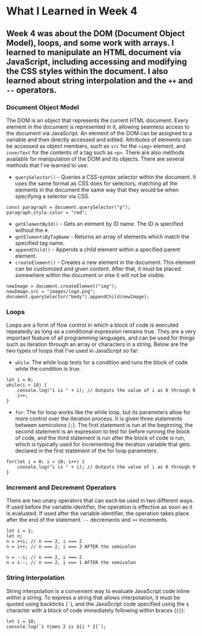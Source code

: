 # What I Learned in Week 4

## Week 4 was about the DOM (Document Object Model), loops, and some work with arrays.  I learned to manipulate an HTML document via JavaScript, including accessing and modifying the CSS styles within the document.  I also learned about string interpolation and the `++` and `--` operators.

### Document Object Model
The DOM is an object that represents the current HTML document.  Every element in the document is represented in it, allowing seamless access to the document via JavaScript.  An element of the DOM can be assigned to a variable and then directly accessed and edited.  Attributes of elements can be accessed as object members, such as `src` for the `<img>` element, and `innerText` for the contents of a tag such as `<p>`.  There are also methods available for manipulation of the DOM and its objects.  There are several methods that I've learned to use:
- `querySelector()` - Queries a CSS-syntax selector within the document.  It uses the same format as CSS does for selectors, matching all the elements in the document the same way that they would be when specifying a selector via CSS.
```
const paragraph = document.querySelector("p");
paragraph.style.color = "red";
```
- `getElementById()` - Gets an element by ID name.  The ID is specified without the `#`.
- `getElementsByTagName` - Returns an array of elements which match the specified tag name.
- `appendChild()` - Appends a child element within a specified parent element.
- `createElement()` - Creates a new element in the document.  This element can be customized and given content.  After that, it must be placed somewhere within the document or else it will not be visible.
```
newImage = document.createElement("img");
newImage.src = "images/logo.png";
document.querySelector("body").appendChild(newImage);
```

### Loops
Loops are a form of flow control in which a block of code is executed repeatedly as long as a conditional expression remains true.  They are a very important feature of all programming languages, and can be used for things such as iteration through an array or characters in a string.  Below are the two types of loops that I've used in JavaScript so far:
- `while`: The while loop tests for a condition and runs the block of code while the condition is true.
```
let i = 0;
while(i < 10) {
	console.log("i is " + i); // Outputs the value of i as 0 through 9
	i++;
}
```
- `for`: The for loop works like the while loop, but its parameters allow for more control over the iteration process.  It is given three statements between semicolons (`;`).  The first statement is run at the beginning, the second statement is an expression to test for before running the block of code, and the third statement is run after the block of code is run, which is typically used for incrementing the iteration variable that gets declared in the first statement of the for loop parameters.
```
for(let i = 0; i < 10; i++) {
	console.log("i is " + i); // Outputs the value of i as 0 through 9
}
```

### Increment and Decrement Operators
There are two unary operators that can each be used in two different ways.  If used before the variable identifier, the operation is effective as soon as it is evaluated.  If used after the variable identifier, the operation takes place after the end of the statement. `--` decrements and `++` increments.
```
let i = 1;
let n;
n = ++i; // n === 2, i === 2
n = i++; // n === 2, i === 3 AFTER the semicolon

n = --i; // n === 2, i === 2
n = i--; // n === 2, i === 1 AFTER the semicolon
```

### String Interpolation
String interpolation is a convenient way to evaluate JavaScript code inline within a string.  To express a string that allows interpolation, it must be quoted using backticks (`` ` ``), and the JavaScript code specified using the `$` character with a block of code immediately following within braces (`{}`):
```
let i = 10;
console.log(`i times 2 is ${i * 2}`);
```
